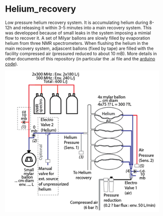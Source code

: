 # Helium_recovery
Low pressure helium recovery system. It is accumulating helium during 8-12h and releasing it within 3-5 minutes into a main recovery system. This was developped because of small leaks in the system imposing a mimial flow to recover it.
A set of Milyar ballons are slowly filled by evaporation helium from three NMR spectrometers. When flushing the helium in the main recovery system, adjascent ballons (fixed by tape) are filled with the facility compressed air (pressured reduced to about 10 mB). More details in other documents of this repository (in particular the .ai file and the [arduino code](https://github.com/Gr-Jeannerat-unige/Helium_recovery/blob/master/ardiuno_code/system_2019_Esplora_code/EsploraTemperaturechiorg_helium_recovery.ino)).

![alt text](https://github.com/Gr-Jeannerat-unige/Helium_recovery/blob/master/image.png)
